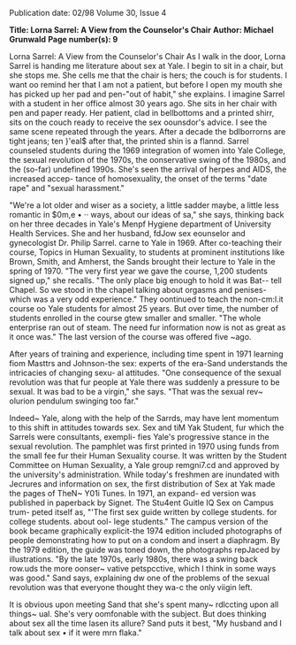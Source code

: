 Publication date: 02/98
Volume 30, Issue 4

**Title: Lorna Sarrel: A View from the Counselor's Chair**
**Author: Michael Grunwald**
**Page number(s): 9**

Lorna Sarrel: 
A View from the 
Counselor's Chair 
As I walk in the door, Lorna Sarrel is handing me literature about sex at Yale. I begin to sit 
in a chair, but she stops me. She cells me that the chair is hers; the couch is for students. I want 
oo remind her that I am not a patient, but before I open my mouth she has picked up her pad 
and pen-"out of habit," she explains. I imagine Sarrel with a student in her office almost 30 
years ago. She sits in her chair with pen and paper ready. Her patient, clad in bellbottoms and 
a printed shirr, sits on the couch ready to receive the sex oounsdor's advice. I see the same scene 
repeated through the years. After a decade the bdlborrorns are tight jeans; ten }'eal$ after that, 
the printed shin is a flannd. Sarrel counseled students during the 1969 integration of women 
into Yale College, the sexual revolution of the 1970s, the oonservative swing of the 1980s, and 
the (so-far) undefined 1990s. She's seen the arrival of herpes and AIDS, the increased accep-
tance of homosexuality, the onset of the terms "date rape" and "sexual harassment." 

"We're a lot older and wiser as a society, a little sadder maybe, a little less romantic in $0m,e • ·· 
ways, about our ideas of sa," she says, thinking back on her three decades in Yale's Menpf 
Hygiene department of University Health Services. She and her husband, fdJow sex eounselor 
and gynecologist Dr. Philip Sarrel. carne to Yale in 1969. After co-teaching their course, Topics 
in Human Sexuality, to students at prominent institutions like Brown, Smith, and Amherst, 
the Sands brought their lecture to Yale in the spring of 1970. "The very first year we gave the 
course, 1,200 students signed up," she recalls. "The only place big enough to hold it was Bat--
tell Chapel. So we stood in the chapel talking about orgasms and penises-which was a very 
odd experience." They oontinued to teach the non-cm:l.it course oo Yale students for almost 25 
years. But over time, the number of students enrolled in the course gtew smaller and smaller. 
"The whole enterprise ran out of steam. The need fur information now is not as great as it 
once was." The last version of the course was offered five ~ago. 

After years of training and experience, including time spent in 1971 learning fiom Masttrs 
and Johnson-the sex: experts of the era-Sand understands the intricacies of changing sexu-
al attitudes. "One consequence of the sexual revolution was that fur people at Yale there was 
suddenly a pressure to be sexual. It was bad to be a virgin," she says. "That was the sexual rev~ 
olurion pendulum swinging too far." 

Indeed~ Yale, along with the help of the Sarrds, may have lent momentum to this shift in 
attitudes towards sex. Sex and tiM Yak Student, fur which the Sarrels were consultants, exempli-
fies Yale's progressive stance in the sexual revolution. The pamphlet was first printed in 1970 
using funds from the small fee fur their Human Sexuality course. It was written by the Student 
Committee on Human Sexuality, a Yale group remgni7.cd and approved by the university's 
administration. While today's freshmen are inundated with Jecrures and information on sex, 
the first distribution of Sex at Yak made the pages of TheN~ Y01i Tunes. In 1971, an expand-
ed version was published in paperback by Signet. The Stu4ent Guitle IQ Sex on Campus trum-
peted itself as, "'The first sex guide written by college students. for college students. about ool-
lege students." The campus version of the book became graphically explicit-the 1974 edition 
included photographs of people demonstrating how to put on a condom and insert a 
diaphragm. By the 1979 edition, the guide was toned down, the photographs repJaced by 
illustrations. "By the late 1970s, early 1980s, there was a swing back row.uds the more oonser~ 
vative petspcctive, which I think in some ways was good." Sand says, explaining dw one of 
the problems of the sexual revolution was that everyone thought they wa-c the only viigin left. 

It is obvious upon meeting Sand that she's spent many~ rdlccting upon all things~­
ual. She's very oomfonable with the subject. But does thinking about sex all the time lasen its 
allure? Sand puts it best, "My husband and I talk about sex • if it were mrn flaka."
